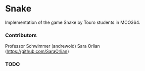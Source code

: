 # Snake
Implementation of the game Snake by Touro students in MCO364.

### Contributors
Professor Schwimmer (andrewoid)
Sara Orlian (https://github.com/SaraOrlian)

### TODO
